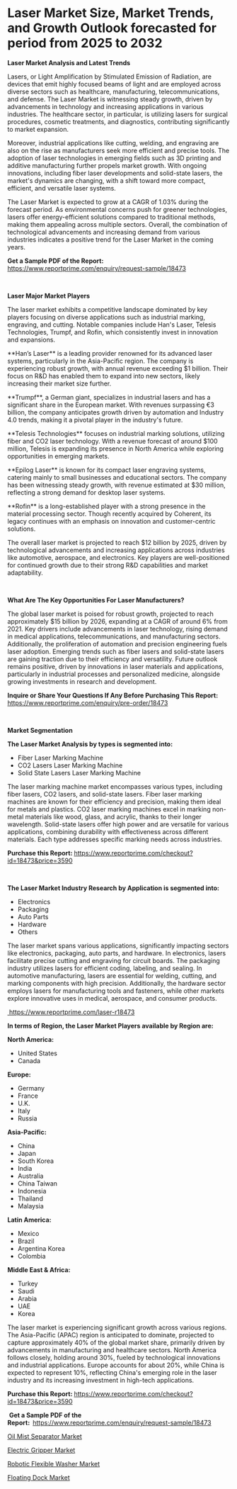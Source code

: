 <p><h1>Laser Market Size, Market Trends, and Growth Outlook forecasted for period from 2025 to 2032</h1></p><p><strong>Laser Market Analysis and Latest Trends</strong></p>
<p><p>Lasers, or Light Amplification by Stimulated Emission of Radiation, are devices that emit highly focused beams of light and are employed across diverse sectors such as healthcare, manufacturing, telecommunications, and defense. The Laser Market is witnessing steady growth, driven by advancements in technology and increasing applications in various industries. The healthcare sector, in particular, is utilizing lasers for surgical procedures, cosmetic treatments, and diagnostics, contributing significantly to market expansion.</p><p>Moreover, industrial applications like cutting, welding, and engraving are also on the rise as manufacturers seek more efficient and precise tools. The adoption of laser technologies in emerging fields such as 3D printing and additive manufacturing further propels market growth. With ongoing innovations, including fiber laser developments and solid-state lasers, the market's dynamics are changing, with a shift toward more compact, efficient, and versatile laser systems.</p><p>The Laser Market is expected to grow at a CAGR of 1.03% during the forecast period. As environmental concerns push for greener technologies, lasers offer energy-efficient solutions compared to traditional methods, making them appealing across multiple sectors. Overall, the combination of technological advancements and increasing demand from various industries indicates a positive trend for the Laser Market in the coming years.</p></p>
<p><strong>Get a Sample PDF of the Report:&nbsp;</strong> <a href="https://www.reportprime.com/enquiry/request-sample/18473?utm_campaign=2175&utm_medium=2&utm_source=Github&utm_content=ia&utm_term=19032025&utm_id=laser">https://www.reportprime.com/enquiry/request-sample/18473</a></p>
<p>&nbsp;</p>
<p><strong>Laser Major Market Players</strong></p>
<p><p>The laser market exhibits a competitive landscape dominated by key players focusing on diverse applications such as industrial marking, engraving, and cutting. Notable companies include Han's Laser, Telesis Technologies, Trumpf, and Rofin, which consistently invest in innovation and expansions.</p><p>**Han’s Laser** is a leading provider renowned for its advanced laser systems, particularly in the Asia-Pacific region. The company is experiencing robust growth, with annual revenue exceeding $1 billion. Their focus on R&D has enabled them to expand into new sectors, likely increasing their market size further.</p><p>**Trumpf**, a German giant, specializes in industrial lasers and has a significant share in the European market. With revenues surpassing €3 billion, the company anticipates growth driven by automation and Industry 4.0 trends, making it a pivotal player in the industry's future.</p><p>**Telesis Technologies** focuses on industrial marking solutions, utilizing fiber and CO2 laser technology. With a revenue forecast of around $100 million, Telesis is expanding its presence in North America while exploring opportunities in emerging markets.</p><p>**Epilog Laser** is known for its compact laser engraving systems, catering mainly to small businesses and educational sectors. The company has been witnessing steady growth, with revenue estimated at $30 million, reflecting a strong demand for desktop laser systems.</p><p>**Rofin** is a long-established player with a strong presence in the material processing sector. Though recently acquired by Coherent, its legacy continues with an emphasis on innovation and customer-centric solutions.</p><p>The overall laser market is projected to reach $12 billion by 2025, driven by technological advancements and increasing applications across industries like automotive, aerospace, and electronics. Key players are well-positioned for continued growth due to their strong R&D capabilities and market adaptability.</p></p>
<p>&nbsp;</p>
<p><strong>What Are The Key Opportunities For Laser Manufacturers?</strong></p>
<p><p>The global laser market is poised for robust growth, projected to reach approximately $15 billion by 2026, expanding at a CAGR of around 6% from 2021. Key drivers include advancements in laser technology, rising demand in medical applications, telecommunications, and manufacturing sectors. Additionally, the proliferation of automation and precision engineering fuels laser adoption. Emerging trends such as fiber lasers and solid-state lasers are gaining traction due to their efficiency and versatility. Future outlook remains positive, driven by innovations in laser materials and applications, particularly in industrial processes and personalized medicine, alongside growing investments in research and development.</p></p>
<p><strong>Inquire or Share Your Questions If Any Before Purchasing This Report:</strong> <a href="https://www.reportprime.com/enquiry/pre-order/18473?utm_campaign=2175&utm_medium=2&utm_source=Github&utm_content=ia&utm_term=19032025&utm_id=laser">https://www.reportprime.com/enquiry/pre-order/18473</a></p>
<p>&nbsp;</p>
<p><strong>Market Segmentation</strong></p>
<p><strong>The Laser Market Analysis by types is segmented into:</strong></p>
<p><ul><li>Fiber Laser Marking Machine</li><li>CO2 Lasers Laser Marking Machine</li><li>Solid State Lasers Laser Marking Machine</li></ul></p>
<p><p>The laser marking machine market encompasses various types, including fiber lasers, CO2 lasers, and solid-state lasers. Fiber laser marking machines are known for their efficiency and precision, making them ideal for metals and plastics. CO2 laser marking machines excel in marking non-metal materials like wood, glass, and acrylic, thanks to their longer wavelength. Solid-state lasers offer high power and are versatile for various applications, combining durability with effectiveness across different materials. Each type addresses specific marking needs across industries.</p></p>
<p><strong>Purchase this Report:&nbsp;</strong><a href="https://www.reportprime.com/checkout?id=18473&price=3590&utm_campaign=2175&utm_medium=2&utm_source=Github&utm_content=ia&utm_term=19032025&utm_id=laser">https://www.reportprime.com/checkout?id=18473&price=3590</a></p>
<p>&nbsp;</p>
<p><strong>The Laser Market Industry Research by Application is segmented into:</strong></p>
<p><ul><li>Electronics</li><li>Packaging</li><li>Auto Parts</li><li>Hardware</li><li>Others</li></ul></p>
<p><p>The laser market spans various applications, significantly impacting sectors like electronics, packaging, auto parts, and hardware. In electronics, lasers facilitate precise cutting and engraving for circuit boards. The packaging industry utilizes lasers for efficient coding, labeling, and sealing. In automotive manufacturing, lasers are essential for welding, cutting, and marking components with high precision. Additionally, the hardware sector employs lasers for manufacturing tools and fasteners, while other markets explore innovative uses in medical, aerospace, and consumer products.</p></p>
<p><a href="https://www.reportprime.com/laser-r18473?utm_campaign=2175&utm_medium=2&utm_source=Github&utm_content=ia&utm_term=19032025&utm_id=laser">&nbsp;https://www.reportprime.com/laser-r18473</a></p>
<p><strong>In terms of Region, the Laser Market Players available by Region are:</strong></p>
<p>
    <p> <strong> North America: </strong>
        <ul>
            <li>United States</li>
            <li>Canada</li>
        </ul>
        </p> 
    <p> <strong> Europe: </strong>
        <ul>
            <li>Germany</li>
            <li>France</li>
            <li>U.K.</li>
            <li>Italy</li>
            <li>Russia</li>
        </ul>
        </p> 
    <p> <strong> Asia-Pacific: </strong>
        <ul>
            <li>China</li>
            <li>Japan</li>
            <li>South Korea</li>
            <li>India</li>
            <li>Australia</li>
            <li>China Taiwan</li>
            <li>Indonesia</li>
            <li>Thailand</li>
            <li>Malaysia</li>
        </ul>
        </p> 
    <p> <strong> Latin America: </strong>
        <ul>
            <li>Mexico</li>
            <li>Brazil</li>
            <li>Argentina Korea</li>
            <li>Colombia</li>
        </ul>
        </p> 
    <p> <strong> Middle East & Africa: </strong>
        <ul>
            <li>Turkey</li>
            <li>Saudi</li>
            <li>Arabia</li>
            <li>UAE</li>
            <li>Korea</li>
        </ul>
    </p>
    </p>
<p><p>The laser market is experiencing significant growth across various regions. The Asia-Pacific (APAC) region is anticipated to dominate, projected to capture approximately 40% of the global market share, primarily driven by advancements in manufacturing and healthcare sectors. North America follows closely, holding around 30%, fueled by technological innovations and industrial applications. Europe accounts for about 20%, while China is expected to represent 10%, reflecting China's emerging role in the laser industry and its increasing investment in high-tech applications.</p></p>
<p><strong>Purchase this Report: </strong><a href="https://www.reportprime.com/checkout?id=18473&price=3590&utm_campaign=2175&utm_medium=2&utm_source=Github&utm_content=ia&utm_term=19032025&utm_id=laser">https://www.reportprime.com/checkout?id=18473&price=3590</a></p>
<p>&nbsp;<strong>Get a Sample PDF of the Report:&nbsp;&nbsp;</strong><a href="https://www.reportprime.com/enquiry/request-sample/18473?utm_campaign=2175&utm_medium=2&utm_source=Github&utm_content=ia&utm_term=19032025&utm_id=laser">https://www.reportprime.com/enquiry/request-sample/18473</a></p>
<p><strong></strong></p>
<p><p><a href="https://github.com/haagarocapmj/Market-Research-Report-List-1/blob/main/oil-mist-separator-market.md?utm_campaign=2175&utm_medium=2&utm_source=Github&utm_content=ia&utm_term=19032025&utm_id=laser">Oil Mist Separator Market</a></p><p><a href="https://github.com/countpapajwp/Market-Research-Report-List-1/blob/main/electric-gripper-market.md?utm_campaign=2175&utm_medium=2&utm_source=Github&utm_content=ia&utm_term=19032025&utm_id=laser">Electric Gripper Market</a></p><p><a href="https://github.com/wraggfomath/Market-Research-Report-List-1/blob/main/robotic-flexible-washer-market.md?utm_campaign=2175&utm_medium=2&utm_source=Github&utm_content=ia&utm_term=19032025&utm_id=laser">Robotic Flexible Washer Market</a></p><p><a href="https://github.com/gfellcincot4/Market-Research-Report-List-1/blob/main/floating-dock-market.md?utm_campaign=2175&utm_medium=2&utm_source=Github&utm_content=ia&utm_term=19032025&utm_id=laser">Floating Dock Market</a></p></p>